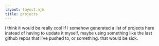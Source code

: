```yaml
---
layout: layout.njk
title: projects
---
```


i think it would be really cool if I somehow generated a list of projects here instead of having to update it myself, maybe using something like the last github repos that I've pushed to, or something. that would be sick.
